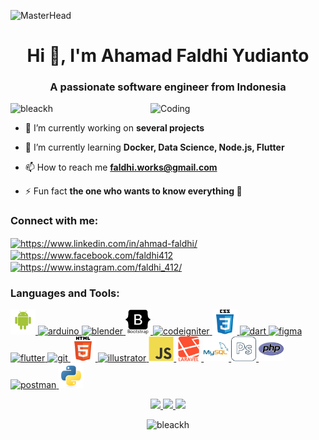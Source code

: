 ![MasterHead](https://cdn.hashnode.com/res/hashnode/image/upload/v1642776898162/A0RiFSWR1.jpeg)
<h1 align="center">Hi 👋, I'm Ahamad Faldhi Yudianto</h1>
<h3 align="center">A passionate software engineer from Indonesia</h3>
<img align="right" alt="Coding" width="280" src="https://img.freepik.com/free-vector/hand-drawn-web-developers_23-2148819604.jpg?w=1380&t=st=1695367520~exp=1695368120~hmac=eab51ad3f83e614c924dd2971a012c73a9bfe7180f34c44ae212b55f98b2808c">


<p align="left"> <img src="https://komarev.com/ghpvc/?username=bleackh&label=Profile%20views&color=0e75b6&style=flat" alt="bleackh" /> </p>

- 🔭 I’m currently working on **several projects**

- 🌱 I’m currently learning **Docker, Data Science, Node.js, Flutter**

- 📫 How to reach me **faldhi.works@gmail.com**

- ⚡ Fun fact **the one who wants to know everything 🤣**

<h3 align="left">Connect with me:</h3>
<p align="left">
<a href="https://linkedin.com/in/https://www.linkedin.com/in/ahmad-faldhi/" target="blank"><img align="center" src="https://raw.githubusercontent.com/rahuldkjain/github-profile-readme-generator/master/src/images/icons/Social/linked-in-alt.svg" alt="https://www.linkedin.com/in/ahmad-faldhi/" height="30" width="40" /></a>
<a href="https://fb.com/https://www.facebook.com/faldhi412" target="blank"><img align="center" src="https://raw.githubusercontent.com/rahuldkjain/github-profile-readme-generator/master/src/images/icons/Social/facebook.svg" alt="https://www.facebook.com/faldhi412" height="30" width="40" /></a>
<a href="https://instagram.com/https://www.instagram.com/faldhi_412/" target="blank"><img align="center" src="https://raw.githubusercontent.com/rahuldkjain/github-profile-readme-generator/master/src/images/icons/Social/instagram.svg" alt="https://www.instagram.com/faldhi_412/" height="30" width="40" /></a>
</p>

<p align="center">
<h3 align="left">Languages and Tools:</h3>
<p align="left"> <a href="https://developer.android.com" target="_blank" rel="noreferrer"> <img src="https://raw.githubusercontent.com/devicons/devicon/master/icons/android/android-original-wordmark.svg" alt="android" width="40" height="40"/> </a> <a href="https://www.arduino.cc/" target="_blank" rel="noreferrer"> <img src="https://cdn.worldvectorlogo.com/logos/arduino-1.svg" alt="arduino" width="40" height="40"/> </a> <a href="https://www.blender.org/" target="_blank" rel="noreferrer"> <img src="https://download.blender.org/branding/community/blender_community_badge_white.svg" alt="blender" width="40" height="40"/> </a> <a href="https://getbootstrap.com" target="_blank" rel="noreferrer"> <img src="https://raw.githubusercontent.com/devicons/devicon/master/icons/bootstrap/bootstrap-plain-wordmark.svg" alt="bootstrap" width="40" height="40"/> </a> <a href="https://codeigniter.com" target="_blank" rel="noreferrer"> <img src="https://cdn.worldvectorlogo.com/logos/codeigniter.svg" alt="codeigniter" width="40" height="40"/> </a> <a href="https://www.w3schools.com/css/" target="_blank" rel="noreferrer"> <img src="https://raw.githubusercontent.com/devicons/devicon/master/icons/css3/css3-original-wordmark.svg" alt="css3" width="40" height="40"/> </a> <a href="https://dart.dev" target="_blank" rel="noreferrer"> <img src="https://www.vectorlogo.zone/logos/dartlang/dartlang-icon.svg" alt="dart" width="40" height="40"/> </a> <a href="https://www.figma.com/" target="_blank" rel="noreferrer"> <img src="https://www.vectorlogo.zone/logos/figma/figma-icon.svg" alt="figma" width="40" height="40"/> </a> <a href="https://flutter.dev" target="_blank" rel="noreferrer"> <img src="https://www.vectorlogo.zone/logos/flutterio/flutterio-icon.svg" alt="flutter" width="40" height="40"/> </a> <a href="https://git-scm.com/" target="_blank" rel="noreferrer"> <img src="https://www.vectorlogo.zone/logos/git-scm/git-scm-icon.svg" alt="git" width="40" height="40"/> </a> <a href="https://www.w3.org/html/" target="_blank" rel="noreferrer"> <img src="https://raw.githubusercontent.com/devicons/devicon/master/icons/html5/html5-original-wordmark.svg" alt="html5" width="40" height="40"/> </a> <a href="https://www.adobe.com/in/products/illustrator.html" target="_blank" rel="noreferrer"> <img src="https://www.vectorlogo.zone/logos/adobe_illustrator/adobe_illustrator-icon.svg" alt="illustrator" width="40" height="40"/> </a> <a href="https://developer.mozilla.org/en-US/docs/Web/JavaScript" target="_blank" rel="noreferrer"> <img src="https://raw.githubusercontent.com/devicons/devicon/master/icons/javascript/javascript-original.svg" alt="javascript" width="40" height="40"/> </a> <a href="https://laravel.com/" target="_blank" rel="noreferrer"> <img src="https://raw.githubusercontent.com/devicons/devicon/master/icons/laravel/laravel-plain-wordmark.svg" alt="laravel" width="40" height="40"/> </a> <a href="https://www.mysql.com/" target="_blank" rel="noreferrer"> <img src="https://raw.githubusercontent.com/devicons/devicon/master/icons/mysql/mysql-original-wordmark.svg" alt="mysql" width="40" height="40"/> </a> <a href="https://www.photoshop.com/en" target="_blank" rel="noreferrer"> <img src="https://raw.githubusercontent.com/devicons/devicon/master/icons/photoshop/photoshop-line.svg" alt="photoshop" width="40" height="40"/> </a> <a href="https://www.php.net" target="_blank" rel="noreferrer"> <img src="https://raw.githubusercontent.com/devicons/devicon/master/icons/php/php-original.svg" alt="php" width="40" height="40"/> </a> <a href="https://postman.com" target="_blank" rel="noreferrer"> <img src="https://www.vectorlogo.zone/logos/getpostman/getpostman-icon.svg" alt="postman" width="40" height="40"/> </a> <a href="https://www.python.org" target="_blank" rel="noreferrer"> <img src="https://raw.githubusercontent.com/devicons/devicon/master/icons/python/python-original.svg" alt="python" width="40" height="40"/> </a> </p>
</p>

<p align="center">
  <a href="https://github.com/vipcodestudio">
    <img src="https://github-readme-stats.vercel.app/api?username=bleackh&show_icons=true&theme=github_dark&hide_border=true" />
    <img src="https://github-readme-streak-stats.herokuapp.com/?user=bleackh&theme=github-dark-blue&hide_border=true" />
    <img src="https://activity-graph.herokuapp.com/graph?username=bleackh&theme=react-dark" />
  </a>
</p>

<p align="center">
    <img src="https://github-readme-stats.vercel.app/api/top-langs?username=bleackh&show_icons=true&layout=compact&hide=cmake,cplusplus&bg_color=0d1117&text_color=fafafa&hide_border=true" alt="bleackh" />
</p>

<!---<p align="center">
<img src="https://github-readme-stats.vercel.app/api/top-langs?username=bleackh&show_icons=true&locale=en&layout=compact&theme=github-dark-blue&hide_border=true" " alt="bleackh" />
</p>-->

